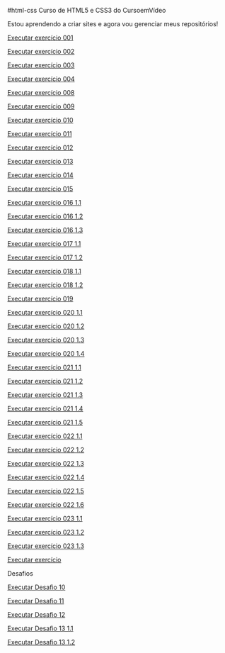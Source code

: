 #html-css
Curso de HTML5 e CSS3 do CursoemVídeo

Estou aprendendo a criar sites e agora vou gerenciar meus repositórios!

<a href="https://bruno-lippert.github.io/html-css/Exercicios/ex001/index001.html">Executar exercício 001</a>

<a href="https://bruno-lippert.github.io/html-css/Exercicios/ex002/index.html">Executar exercício 002</a>

<a href="https://bruno-lippert.github.io/html-css/Exercicios/ex003/index.html">Executar exercício 003</a>

<a href="https://bruno-lippert.github.io/html-css/Exercicios/ex004/index.html">Executar exercício 004</a>

<a href="https://bruno-lippert.github.io/html-css/Exercicios/ex008/index002.html">Executar exercício 008</a>

<a href="https://bruno-lippert.github.io/html-css/Exercicios/ex009/listas.html">Executar exercício 009</a>

<a href="https://bruno-lippert.github.io/html-css/Exercicios/ex010/index.html">Executar exercício 010</a>

<a href="https://bruno-lippert.github.io/html-css/Exercicios/ex011/index.html">Executar exercício 011</a>

<a href="https://bruno-lippert.github.io/html-css/Exercicios/ex012/index.html">Executar exercício 012</a>

<a href="https://bruno-lippert.github.io/html-css/Exercicios/ex013/index.html">Executar exercício 013</a>

<a href="https://bruno-lippert.github.io/html-css/Exercicios/ex014/index.html">Executar exercício 014</a>

<a href="https://bruno-lippert.github.io/html-css/Exercicios/ex015/index.html">Executar exercício 015</a>

<a href="https://bruno-lippert.github.io/html-css/Exercicios/ex016/cor01.html">Executar exercício 016 1.1</a>

<a href="https://bruno-lippert.github.io/html-css/Exercicios/ex016/cor02.html">Executar exercício 016 1.2</a>

<a href="https://bruno-lippert.github.io/html-css/Exercicios/ex016/cor03.html">Executar exercício 016 1.3</a>

<a href="https://bruno-lippert.github.io/html-css/Exercicios/ex017/fonte01.html">Executar exercício 017 1.1</a>

<a href="https://bruno-lippert.github.io/html-css/Exercicios/ex017/fonte02.html">Executar exercício 017 1.2</a>

<a href="https://bruno-lippert.github.io/html-css/Exercicios/ex018/fonte01.html">Executar exercício 018 1.1</a>

<a href="https://bruno-lippert.github.io/html-css/Exercicios/ex018/fontes02.html">Executar exercício 018 1.2</a>

<a href="https://bruno-lippert.github.io/html-css/Exercicios/ex019/seletor01.html">Executar exercício 019</a>

<a href="https://bruno-lippert.github.io/html-css/Exercicios/ex020/exemplo.html">Executar exercício 020 1.1</a>

<a href="https://bruno-lippert.github.io/html-css/Exercicios/ex020/hover.html">Executar exercício 020 1.2</a>

<a href="https://bruno-lippert.github.io/html-css/Exercicios/ex020/links.html">Executar exercício 020 1.3</a>

<a href="https://bruno-lippert.github.io/html-css/Exercicios/ex020/pseudoclasse.html">Executar exercício 020 1.4</a>

<a href="https://bruno-lippert.github.io/html-css/Exercicios/ex021/border.html">Executar exercício 021 1.1</a>

<a href="https://bruno-lippert.github.io/html-css/Exercicios/ex021/caixa01.html">Executar exercício 021 1.2</a>

<a href="https://bruno-lippert.github.io/html-css/Exercicios/ex021/caixa02.html">Executar exercício 021 1.3</a>

<a href="https://bruno-lippert.github.io/html-css/Exercicios/ex021/caixa03.html">Executar exercício 021 1.4</a>

<a href="https://bruno-lippert.github.io/html-css/Exercicios/ex021/sombra.html">Executar exercício 021 1.5</a>

<a href="https://bruno-lippert.github.io/html-css/Exercicios/ex022/fundo.html">Executar exercício 022 1.1</a>

<a href="https://bruno-lippert.github.io/html-css/Exercicios/ex022/tfundo02.html">Executar exercício 022 1.2</a>

<a href="https://bruno-lippert.github.io/html-css/Exercicios/ex022/fundo03.html">Executar exercício 022 1.3</a>

<a href="https://bruno-lippert.github.io/html-css/Exercicios/ex022/fundo04.html">Executar exercício 022 1.4</a>

<a href="https://bruno-lippert.github.io/html-css/Exercicios/ex022/fundo05.html">Executar exercício 022 1.5</a>

<a href="https://bruno-lippert.github.io/html-css/Exercicios/ex022/fundo06.html">Executar exercício 022 1.6</a>

<a href="https://bruno-lippert.github.io/html-css/Exercicios/ex023/tabela001.html">Executar exercício 023 1.1</a>

<a href="https://bruno-lippert.github.io/html-css/Exercicios/ex023/tabela002.html">Executar exercício 023 1.2</a>

<a href="https://bruno-lippert.github.io/html-css/Exercicios/ex023/tabela003.html">Executar exercício 023 1.3</a>

<a href="https://bruno-lippert.github.io/html-css/Exercicios/OutrosExercicios/LogoNetflix/logoNetflix.html">Executar exercício</a>


Desafios

<a href="https://bruno-lippert.github.io/html-css/Desafios/Desafio10/desafio10.html">Executar Desafio 10</a>

<a href="https://bruno-lippert.github.io/html-css/Desafios/desafio11/index.html">Executar Desafio 11</a>

<a href="https://bruno-lippert.github.io/html-css/Desafios/Desafio12/index.html">Executar Desafio 12</a>

<a href="https://bruno-lippert.github.io/html-css/Desafios/Desafio13/Desafio-13-1.1.html">Executar Desafio 13 1.1</a>

<a href="https://bruno-lippert.github.io/html-css/Desafios/desafio13/Desafio-13-1.2.html">Executar Desafio 13 1.2</a>